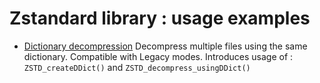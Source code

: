 Zstandard library : usage examples
==================================

- [Dictionary decompression](dictionary_decompression.c)
  Decompress multiple files using the same dictionary.
  Compatible with Legacy modes.
  Introduces usage of : `ZSTD_createDDict()` and `ZSTD_decompress_usingDDict()`
